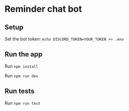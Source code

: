 # Reminder chat bot

## Setup

Set the bot token: `echo DISCORD_TOKEN=YOUR_TOKEN >> .env`

## Run the app

Run `npm install`

Run `npm run dev`

## Run tests

Run `npm run test`
